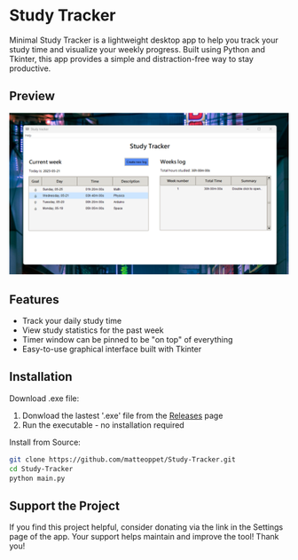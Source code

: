 # Study Tracker

Minimal Study Tracker is a lightweight desktop app to help you track your study time and visualize your weekly progress. Built using Python and Tkinter, this app provides a simple and distraction-free way to stay productive.

## Preview
![App Screenshot](assets/preview_v1_1.png)

## Features
- Track your daily study time
- View study statistics for the past week
- Timer window can be pinned to be "on top" of everything
- Easy-to-use graphical interface built with Tkinter

## Installation
Download .exe file:
1. Donwload the lastest '.exe' file from the [Releases](https://github.com/matteoppet/Study-Tracker/releases) page
2. Run the executable - no installation required

Install from Source:
```bash
git clone https://github.com/matteoppet/Study-Tracker.git
cd Study-Tracker
python main.py
```

## Support the Project
If you find this project helpful, consider donating via the link in the Settings page of the app. Your support helps maintain and improve the tool! Thank you!
